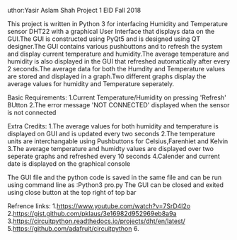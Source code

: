 uthor:Yasir Aslam Shah
Project 1
EID
Fall 2018

This project is written in Python 3 for interfacing Humidity and Temperature sensor DHT22 with a graphical User Interface that displays data on the GUI.The GUI is constructed using PyQt5 and is designed using QT designer.The GUI contains various pushbuttons and to refresh the system and display current temperature and humidity.The average temperature and humidity is also displayed in the GUI that refreshed automatically after every 2 seconds.The average data for both the Humdity and Temperature values are stored and displayed in a graph.Two different graphs display the average values for humidity and Temperature seperately.

Basic Requirements:
1.Current Temperature/Humidity on pressing 'Refresh' BUtton
2.The error message 'NOT CONNECTED' displayed when the sensor is not connected
  
Extra Credits:
1.The average values for both humidity and temperature is displayed on GUI and is updated every two seconds
2.The temperature units are interchangable using Pushbuttons for Celsius,Farenhiet and Kelvin
3.The average temperature and humidty values are displayed over two seperate graphs and refreshed every 10 seconds
4.Calender and current date is displayed on the graphical console

The GUI file and the python code is saved in the same file and can be run using command line as :Python3 pro.py
The GUI can be closed and exited using close button at the top right of top bar

Refrence links:
1.https://www.youtube.com/watch?v=7SrD4l2o
2.https://gist.github.com/pklaus/3e16982d952969eb8a9a
3.https://circuitpython.readthedocs.io/projects/dht/en/latest/
5.https://github.com/adafruit/circuitpython
6.
